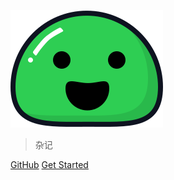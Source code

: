 ![logo](_media/icon.svg)

> 杂记

[GitHub](https://github.com/Bohrhh/note)
[Get Started](#introduction)